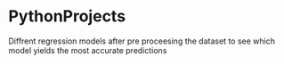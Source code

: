 # PythonProjects
Diffrent regression models after pre proceesing the dataset
to see which model yields the most accurate predictions
